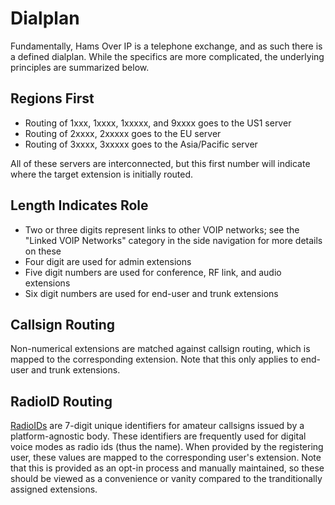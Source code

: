 # Dialplan

Fundamentally, Hams Over IP is a telephone exchange, and as such there is a defined dialplan. While the specifics are more complicated, the underlying principles are summarized below.

## Regions First

- Routing of 1xxx, 1xxxx, 1xxxxx, and 9xxxx goes to the US1 server
- Routing of 2xxxx, 2xxxxx goes to the EU server
- Routing of 3xxxx, 3xxxxx goes to the Asia/Pacific server

All of these servers are interconnected, but this first number will indicate where the target extension is initially routed.

## Length Indicates Role

- Two or three digits represent links to other VOIP networks; see the "Linked VOIP Networks" category in the side navigation for more details on these
- Four digit are used for admin extensions
- Five digit numbers are used for conference, RF link, and audio extensions
- Six digit numbers are used for end-user and trunk extensions

## Callsign Routing

Non-numerical extensions are matched against callsign routing, which is mapped to the corresponding extension. Note that this only applies to end-user and trunk extensions.

## RadioID Routing

[RadioIDs](https://radioid.net) are 7-digit unique identifiers for amateur callsigns issued by a platform-agnostic body. These identifiers are frequently used for digital voice modes as radio ids (thus the name). When provided by the registering user, these values are mapped to the corresponding user's extension. Note that this is provided as an opt-in process and manually maintained, so these should be viewed as a convenience or vanity compared to the tranditionally assigned extensions.

